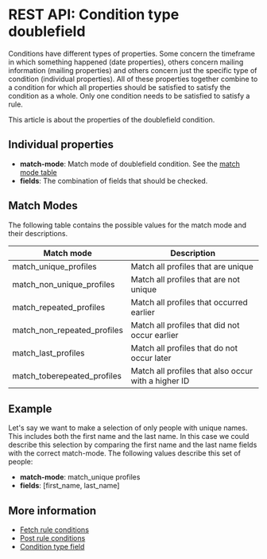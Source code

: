 # REST API: Condition type doublefield

Conditions have different types of properties. Some concern the timeframe in 
which something happened (date properties), others concern mailing information 
(mailing properties) and others concern just the specific type of condition 
(individual properties). All of these properties together combine to a condition 
for which all properties should be satisfied to satisfy the condition as a whole.
Only one condition needs to be satisfied to satisfy a rule.

This article is about the properties of the doublefield condition.

## Individual properties

* **match-mode**: Match mode of doublefield condition. See the [match mode table](./rest-condition-type-doublefield#match-modes)
* **fields**: The combination of fields that should be checked.

## Match Modes

The following table contains the possible values for the match mode and 
their descriptions.

| Match mode                   | Description                                         |
|------------------------------|-----------------------------------------------------|
| match_unique_profiles        | Match all profiles that are unique                  |
| match_non_unique_profiles    | Match all profiles that are not unique              |
| match_repeated_profiles      | Match all profiles that occurred earlier            |
| match_non_repeated_profiles  | Match all profiles that did not occur earlier       |
| match_last_profiles          | Match all profiles that do not occur later          |
| match_toberepeated_profiles  | Match all profiles that also occur with a higher ID |

## Example

Let's say we want to make a selection of only people with unique names. This 
includes both the first name and the last name. In this case we could describe this 
selection by comparing the first name and the last name fields with the correct 
match-mode. The following values describe this set of people:

* **match-mode**: match_unique profiles
* **fields**: \[first_name, last_name\]

## More information

* [Fetch rule conditions](rest-get-rule-conditions)
* [Post rule conditions](rest-post-rule-conditions)
* [Condition type field](rest-condition-type-field)
